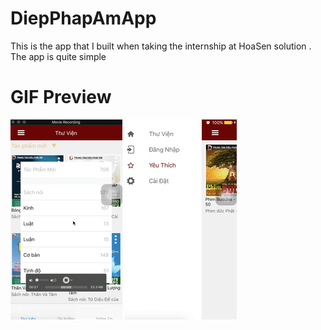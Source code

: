 # DiepPhapAmApp
This is the app that I built when taking the internship at HoaSen solution . The app is quite simple 

# GIF Preview
![Preview](https://github.com/LeDucAnh/DiepPhapAmApp/blob/master/DPA1.gif)
![Preview](https://github.com/LeDucAnh/DiepPhapAmApp/blob/master/DPA2.gif)




